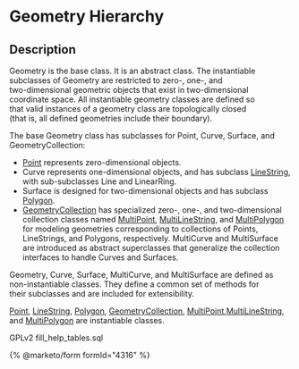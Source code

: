 # Geometry Hierarchy

## Description

Geometry is the base class. It is an abstract class. The instantiable\
subclasses of Geometry are restricted to zero-, one-, and\
two-dimensional geometric objects that exist in two-dimensional\
coordinate space. All instantiable geometry classes are defined so\
that valid instances of a geometry class are topologically closed\
(that is, all defined geometries include their boundary).

The base Geometry class has subclasses for Point, Curve, Surface, and\
GeometryCollection:

* [Point](../../sql-statements/geometry-constructors/geometry-constructors/point.md) represents zero-dimensional objects.
* Curve represents one-dimensional objects, and has subclass [LineString](../../sql-statements/geometry-constructors/geometry-constructors/linestring.md), with sub-subclasses Line and LinearRing.
* Surface is designed for two-dimensional objects and has subclass [Polygon](../../sql-statements/geometry-constructors/geometry-constructors/polygon.md).
* [GeometryCollection](../../sql-statements/geometry-constructors/geometry-constructors/geometrycollection.md) has specialized zero-, one-, and two-dimensional collection classes named [MultiPoint](../../sql-statements/geometry-constructors/geometry-constructors/multipoint.md), [MultiLineString](../../sql-statements/geometry-constructors/geometry-constructors/multilinestring.md), and [MultiPolygon](../../sql-statements/geometry-constructors/geometry-constructors/multipolygon.md) for modeling geometries corresponding to collections of Points, LineStrings, and Polygons, respectively. MultiCurve and MultiSurface are introduced as abstract superclasses that generalize the collection interfaces to handle Curves and Surfaces.

Geometry, Curve, Surface, MultiCurve, and MultiSurface are defined as\
non-instantiable classes. They define a common set of methods for\
their subclasses and are included for extensibility.

[Point](point-properties/), [LineString](linestring-properties/), [Polygon](polygon-properties/), [GeometryCollection](../../sql-statements/geometry-constructors/geometry-constructors/geometrycollection.md), [MultiPoint](../../sql-statements/geometry-constructors/geometry-constructors/multipoint.md),[MultiLineString](../../sql-statements/geometry-constructors/geometry-constructors/multilinestring.md), and [MultiPolygon](../../sql-statements/geometry-constructors/geometry-constructors/multipolygon.md) are instantiable classes.

GPLv2 fill\_help\_tables.sql

{% @marketo/form formId="4316" %}
